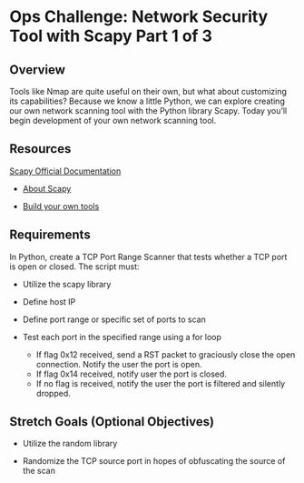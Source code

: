 # Ops Challenge: Network Security Tool with Scapy Part 1 of 3

## Overview

Tools like Nmap are quite useful on their own, but what about customizing its capabilities? Because we know a little Python, we can explore creating our own network scanning tool with the Python library Scapy. Today you’ll begin development of your own network scanning tool.

## Resources

[Scapy Official Documentation](https://scapy.readthedocs.io/en/latest/index.html)

* [About Scapy](https://scapy.readthedocs.io/en/latest/introduction.html#)

* [Build your own tools](https://scapy.readthedocs.io/en/latest/extending.html)

## Requirements

In Python, create a TCP Port Range Scanner that tests whether a TCP port is open or closed. The script must:

* Utilize the scapy library

* Define host IP

* Define port range or specific set of ports to scan

* Test each port in the specified range using a for loop

  * If flag 0x12 received, send a RST packet to graciously close the open connection. Notify the user the port is open.
  * If flag 0x14 received, notify user the port is closed.
  * If no flag is received, notify the user the port is filtered and silently dropped.

## Stretch Goals (Optional Objectives)

* Utilize the random library

* Randomize the TCP source port in hopes of obfuscating the source of the scan
